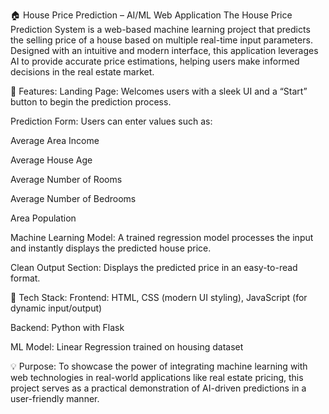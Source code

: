 🏠 House Price Prediction – AI/ML Web Application
The House Price Prediction System is a web-based machine learning project that predicts the selling price of a house based on multiple real-time input parameters. Designed with an intuitive and modern interface, this application leverages AI to provide accurate price estimations, helping users make informed decisions in the real estate market.

🚀 Features:
Landing Page: Welcomes users with a sleek UI and a “Start” button to begin the prediction process.

Prediction Form: Users can enter values such as:

Average Area Income

Average House Age

Average Number of Rooms

Average Number of Bedrooms

Area Population

Machine Learning Model: A trained regression model processes the input and instantly displays the predicted house price.

Clean Output Section: Displays the predicted price in an easy-to-read format.

🧠 Tech Stack:
Frontend: HTML, CSS (modern UI styling), JavaScript (for dynamic input/output)

Backend: Python with Flask

ML Model: Linear Regression trained on housing dataset

💡 Purpose:
To showcase the power of integrating machine learning with web technologies in real-world applications like real estate pricing, this project serves as a practical demonstration of AI-driven predictions in a user-friendly manner.
